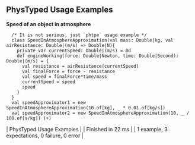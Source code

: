 ## PhysTyped Usage Examples
  
   __Speed of an object in atmosphere__                                                      
     
      /* It is not serious, just `phtpe` usage example */
      class SpeedInAtmosphereApproximation(val mass: Double|kg, val airResistance: Double|(m/s) => Double|N){
        private var currentSpeed: Double|(m/s) = 0d
        def engineWorking(force: Double|Newton, time: Double|Second): Double|(m/s) = {
          val resistance = airResistance(currentSpeed)
          val finalForce = force - resistance
          val speed = finalForce*time/mass
          currentSpeed = speed
          speed
        }
      }
      val speedApproximator1 = new SpeedInAtmosphereApproximation(10.of[kg], _ * 0.01.of[kg/s])
      val speedApproximator2 = new SpeedInAtmosphereApproximation(10, _ / 100.of[s/kg]) (+)  
  
    
| PhysTyped Usage Examples |
| Finished in 22 ms |
| 1 example, 3 expectations, 0 failure, 0 error |
